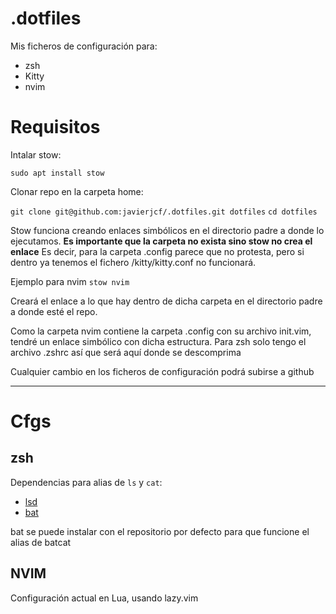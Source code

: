 # .dotfiles

Mis ficheros de configuración para:
 - zsh
 - Kitty
 - nvim


# Requisitos

Intalar stow:

`sudo apt install stow`

Clonar repo en la carpeta home:

`git clone git@github.com:javierjcf/.dotfiles.git dotfiles`
`cd dotfiles`

Stow funciona creando enlaces simbólicos en el directorio padre a donde lo ejecutamos.
**Es importante que la carpeta no exista sino stow no crea el enlace** Es decir, para la carpeta .config parece que no protesta, pero si dentro ya tenemos el fichero /kitty/kitty.conf no funcionará.

Ejemplo para nvim
`stow nvim`

Creará el enlace a lo que hay dentro de dicha carpeta en el directorio padre a donde esté el repo.

Como la carpeta nvim contiene la carpeta .config con su archivo init.vim, tendré un enlace simbólico con dicha estructura. Para zsh solo tengo el archivo .zshrc así que será aquí donde se descomprima

Cualquier cambio en los ficheros de configuración podrá subirse a github

---

# Cfgs

## zsh
Dependencias para alias de `ls` y `cat`:

- [lsd](https://github.com/Peltoche/ls)
- [bat](https://github.com/sharkdp/bat)

bat se puede instalar con el repositorio por defecto para que funcione el alias de batcat

## NVIM
Configuración actual en Lua, usando lazy.vim
